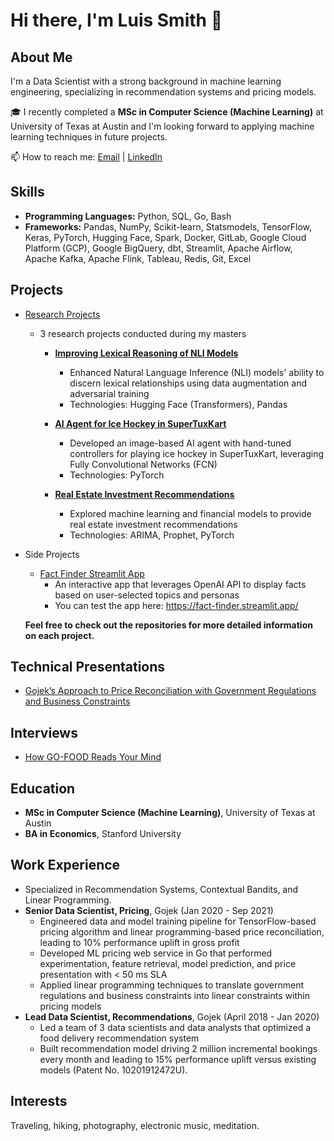 # Hi there, I'm Luis Smith 👋

## About Me
I'm a Data Scientist with a strong background in machine learning engineering, specializing in recommendation systems and pricing models. 

🎓 I recently completed a **MSc in Computer Science (Machine Learning)** at University of Texas at Austin and I'm looking forward to applying machine learning techniques in future projects.

📫 How to reach me: [Email](mailto:smithla02@gmail.com) | [LinkedIn](https://www.linkedin.com/in/luis-a-smith/)

## Skills
- **Programming Languages:** Python, SQL, Go, Bash
- **Frameworks:** Pandas, NumPy, Scikit-learn, Statsmodels, TensorFlow, Keras, PyTorch, Hugging Face, Spark, Docker, GitLab, Google Cloud Platform (GCP), Google BigQuery, dbt, Streamlit, Apache Airflow, Apache Kafka, Apache Flink, Tableau, Redis, Git, Excel 

## Projects
- [Research Projects](https://github.com/smithla02/research-projects)
  - 3 research projects conducted during my masters
    - **[Improving Lexical Reasoning of NLI Models](https://drive.google.com/file/d/1qfwEwd3omX7a7xZL9_SiMZ9dyoAcmSu9/view?usp=drive_link)**
      - Enhanced Natural Language Inference (NLI) models' ability to discern lexical relationships using data augmentation and adversarial training
      - Technologies: Hugging Face (Transformers), Pandas
  
    - **[AI Agent for Ice Hockey in SuperTuxKart](https://drive.google.com/file/d/1CkMTSzwT3bLRVHT48Sgyz2ow2TLkHchq/view?usp=drive_link)**
      - Developed an image-based AI agent with hand-tuned controllers for playing ice hockey in SuperTuxKart, leveraging Fully Convolutional Networks (FCN)
      - Technologies: PyTorch
  
    - **[Real Estate Investment Recommendations](https://drive.google.com/file/d/1OvbWLdCEzLTfRBKf2EBDLoxf_Fhpw9Gn/view?usp=drive_link)**
      -   Explored machine learning and financial models to provide real estate investment recommendations
      -   Technologies: ARIMA, Prophet, PyTorch
- Side Projects
  - [Fact Finder Streamlit App](https://github.com/smithla02/fun-facts-app)
    - An interactive app that leverages OpenAI API to display facts based on user-selected topics and personas
    - You can test the app here: https://fact-finder.streamlit.app/   

  **Feel free to check out the repositories for more detailed information on each project.**

## Technical Presentations
- [Gojek’s Approach to Price Reconciliation with Government Regulations and Business Constraints](https://drive.google.com/file/d/1Wvo5KfV0JuxUGVRJfeW2_U1a0Sbfajzs/view?usp=sharing)

## Interviews
- [How GO-FOOD Reads Your Mind](https://medium.com/life-at-go-jek/how-go-food-reads-your-mind-f0ecf2bd3b32)

## Education
- **MSc in Computer Science (Machine Learning)**, University of Texas at Austin
- **BA in Economics**, Stanford University

## Work Experience
- Specialized in Recommendation Systems, Contextual Bandits, and Linear Programming.
- **Senior Data Scientist, Pricing**, Gojek (Jan 2020 - Sep 2021)
  - Engineered data and model training pipeline for TensorFlow-based pricing algorithm and linear programming-based price reconciliation, leading to 10% performance uplift in gross profit
  - Developed ML pricing web service in Go that performed experimentation, feature retrieval, model prediction, and price presentation with < 50 ms SLA
  - Applied linear programming techniques to translate government regulations and business constraints into linear constraints within pricing models
- **Lead Data Scientist, Recommendations**, Gojek (April 2018 - Jan 2020)
  - Led a team of 3 data scientists and data analysts that optimized a food delivery recommendation 
system
  - Built recommendation model driving 2 million incremental bookings every month and leading to 15% performance uplift versus existing models (Patent No. 10201912472U).

## Interests
Traveling, hiking, photography, electronic music, meditation.
